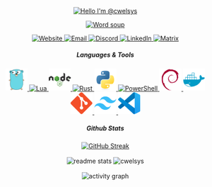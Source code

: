 <p align="center">
    <a href="https://github.com/cwelsys">
        <img alt="Hello I'm @cwelsys" img src="https://readme-typing-svg.demolab.com?font=Jetbrains+mono&size=20&duration=1&pause=999999&color=94E2D5&vCenter=true&width=435&height=30&lines=🙋‍♂️+Hello!+I'm+@cwelsys" /></a>
</p>
<p align="center">
    <a href="https://git.io/typing-svg">
        <img alt="Word soup" img src="https://readme-typing-svg.demolab.com?font=Jetbrains+mono&duration=4200&pause=690&color=94E2D5&random=true&width=435&lines=%F0%9F%92%BB+Terminal+tinkerer;%E2%9A%A1+Power+user;%F0%9F%8E%A8+Aesthetic+appreciator;%F0%9F%94%8DTech+stack+explorer+;%F0%9F%A4%93Developer-adjacent+;%F0%9F%A4%96+Automation+junkie;%F0%9F%90%A7+Linux+enjoyer;%F0%9F%A5%B7+Dotfile+bandit;%F0%9F%90%B3+Docker+stack+wrangler;%F0%9F%94%84+Workflow+optimizer;%F0%9F%A7%A0+Continuous+learner;%F0%9F%97%83%EF%B8%8F+Organized+systems+architect;%F0%9F%94%90+Security+conscious;%E2%9B%93%EF%B8%8F+Dependency+aware;%F0%9F%8C%B1+Open-source+enthusiast;%F0%9F%A7%B9+Clean+setup+evangelist;%F0%9F%A7%91%E2%80%8D%F0%9F%92%BBSoftware+Engineer;%F0%9F%9A%A8Systems+Admin;%F0%9F%94%90Cybersecurity+acknowledger" /></a>
</p>

<!-- Badges -->
<p align="center">
    <a href="https://cwel.sh">
        <img alt="Website" src="https://img.shields.io/badge/-cwel.sh-blue?style=for-the-badge&logo=firefox&logoColor=fab387&color=313244">
    </a>
    <a href="mailto:mail@cwel.sh">
        <img alt="Email" src="https://img.shields.io/badge/-email-gray?style=for-the-badge&logo=protonmail&logoColor=&color=cdd6f4">
    </a>
    <a href="https://discordapp.com/users/168066634454401025">
        <img alt="Discord" src="https://img.shields.io/badge/-discord-blue?style=for-the-badge&logo=discord&logoColor=EFF1F5&color=5865F2">
    </a>
    <a href="https://linkedin.com/in/connor-welsh">
        <img alt="LinkedIn" src="https://custom-icon-badges.demolab.com/badge/-connor--welsh-blue?style=for-the-badge&logo=linkedin-white&logoColor=EFF1F5&color=0A66C2">
    </a>
    <a href="https://matrix.to/#/@connor:cwel.sh">
        <img alt="Matrix" src="https://img.shields.io/badge/-@connor-black?style=for-the-badge&logo=matrix&logoColor=EFF1F5&color=313244">
    </a>
</p>
<h5 align="center">Languages & Tools</h5>
<!-- Tech Stack -->
<p align="center">
    <!-- Languages -->
    <a href="https://go.dev">
        <img src="https://raw.githubusercontent.com/devicons/devicon/master/icons/go/go-original.svg" alt="Go" width="50" height="50"/>
    </a>
    <a href="https://www.lua.org">
        <img src="https://cdn.jsdelivr.net/gh/devicons/devicon@latest/icons/lua/lua-plain.svg" alt="Lua" width="50" height="50"/>
    </a>
    <a href="https://nodejs.org">
        <img src="https://raw.githubusercontent.com/devicons/devicon/master/icons/nodejs/nodejs-original-wordmark.svg" alt="Node.js" width="50" height="50"/>
    </a>
    <a href="https://rust-lang.org">
        <img src="https://www.rustacean.net/assets/rustacean-orig-noshadow.svg" alt="Rust" width="50" height="50"/>
    </a>
    <a href="https://python.org">
        <img src="https://raw.githubusercontent.com/devicons/devicon/master/icons/python/python-original.svg" alt="Python" width="50" height="50"/>
    </a>
    <a href="https://github.com/PowerShell/PowerShell">
        <img src="https://avatars.githubusercontent.com/u/11524380" alt="PowerShell" width="50" height="50"/>
    </a>
    <!-- Operating Systems / Platforms -->
    <a href="https://www.debian.org">
        <img src="https://raw.githubusercontent.com/devicons/devicon/master/icons/debian/debian-plain.svg" alt="Debian" width="50" height="50"/>
    </a>
    <a href="https://docker.com">
        <img src="https://raw.githubusercontent.com/devicons/devicon/master/icons/docker/docker-plain.svg" alt="Docker" width="50" height="50"/>
    </a>
    <a href="https://git-scm.com">
        <img src="https://raw.githubusercontent.com/devicons/devicon/master/icons/git/git-original.svg" alt="Git" width="50" height="50"/>
    </a>
    <!-- Tools / Frameworks -->
    <a href="https://tailwindcss.com">
        <img src="https://raw.githubusercontent.com/devicons/devicon/master/icons/tailwindcss/tailwindcss-original.svg" alt="TailwindCSS" width="50" height="50"/>
    </a>
    <a href="https://code.visualstudio.com">
        <img src="https://raw.githubusercontent.com/devicons/devicon/master/icons/vscode/vscode-original.svg" alt="VSCode" width="50" height="50"/>
    </a>
</p>
<h5 align="center">Github Stats</h5>

<!-- Streak Stats -->
<div align="center">
  <a href="https://git.io/streak-stats">
    <img 
      src="https://streak-stats.demolab.com?user=cwelsys&theme=catppuccin-mocha&hide_border=true" 
      alt="GitHub Streak" 
      style="margin: 0" 
    />
  </a>
</div>

<br>

<!-- Readme Stats & Top Languages -->
<div align="center">
  <img 
    height="140" 
    src="https://github-readme-stats-gray-omega-11.vercel.app/api?username=cwelsys&count_private=true&show_icons=true&theme=catppuccin_mocha&rank_icon=github&border_radius=5&hide_border=true" 
    alt="readme stats" 
    style="margin: 0"
  />
  <img 
    height="140" 
    src="https://github-readme-stats-gray-omega-11.vercel.app/api/top-langs?username=cwelsys&show_icons=true&locale=en&layout=compact&theme=catppuccin_mocha&border_radius=4&size_weight=0.5&count_weight=0.5&exclude_repo=github-readme-stats&hide_border=true&hide=html,css,roff" 
    alt="cwelsys" 
    style="margin: 0"
  />
</div>

<br>

<!-- Activity Graph -->
<div align="center">
  <img 
    height="280" 
    src="https://github-readme-activity-graph-beta-lime.vercel.app/graph?username=cwelsys&bg_color=1E1E2E&color=94E2D5&line=CBA6F7&point=CDD6F4&hide_border=true&hide_title=true" 
    alt="activity graph" 
    style="margin: 0"
  />
</div>
